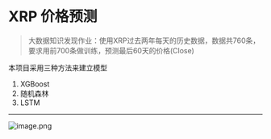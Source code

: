 
# XRP 价格预测

> 大数据知识发现作业：使用XRP过去两年每天的历史数据，数据共760条，要求用前700条做训练，预测最后60天的价格(Close)

本项目采用三种方法来建立模型

1. XGBoost
2. 随机森林
3. LSTM

-------



![image.png](https://upload-images.jianshu.io/upload_images/5786775-aeb883227a5284ee.png?imageMogr2/auto-orient/strip%7CimageView2/2/w/1240)

